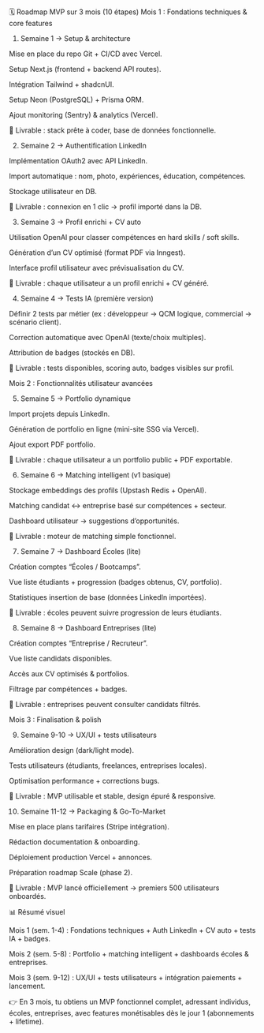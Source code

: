 🗓️ Roadmap MVP sur 3 mois (10 étapes)
Mois 1 : Fondations techniques & core features

1. Semaine 1 → Setup & architecture

Mise en place du repo Git + CI/CD avec Vercel.

Setup Next.js (frontend + backend API routes).

Intégration Tailwind + shadcnUI.

Setup Neon (PostgreSQL) + Prisma ORM.

Ajout monitoring (Sentry) & analytics (Vercel).

🎯 Livrable : stack prête à coder, base de données fonctionnelle.

2. Semaine 2 → Authentification LinkedIn

Implémentation OAuth2 avec API LinkedIn.

Import automatique : nom, photo, expériences, éducation, compétences.

Stockage utilisateur en DB.

🎯 Livrable : connexion en 1 clic → profil importé dans la DB.

3. Semaine 3 → Profil enrichi + CV auto

Utilisation OpenAI pour classer compétences en hard skills / soft skills.

Génération d’un CV optimisé (format PDF via Inngest).

Interface profil utilisateur avec prévisualisation du CV.

🎯 Livrable : chaque utilisateur a un profil enrichi + CV généré.

4. Semaine 4 → Tests IA (première version)

Définir 2 tests par métier (ex : développeur → QCM logique, commercial → scénario client).

Correction automatique avec OpenAI (texte/choix multiples).

Attribution de badges (stockés en DB).

🎯 Livrable : tests disponibles, scoring auto, badges visibles sur profil.

Mois 2 : Fonctionnalités utilisateur avancées

5. Semaine 5 → Portfolio dynamique

Import projets depuis LinkedIn.

Génération de portfolio en ligne (mini-site SSG via Vercel).

Ajout export PDF portfolio.

🎯 Livrable : chaque utilisateur a un portfolio public + PDF exportable.

6. Semaine 6 → Matching intelligent (v1 basique)

Stockage embeddings des profils (Upstash Redis + OpenAI).

Matching candidat ↔ entreprise basé sur compétences + secteur.

Dashboard utilisateur → suggestions d’opportunités.

🎯 Livrable : moteur de matching simple fonctionnel.

7. Semaine 7 → Dashboard Écoles (lite)

Création comptes “Écoles / Bootcamps”.

Vue liste étudiants + progression (badges obtenus, CV, portfolio).

Statistiques insertion de base (données LinkedIn importées).

🎯 Livrable : écoles peuvent suivre progression de leurs étudiants.

8. Semaine 8 → Dashboard Entreprises (lite)

Création comptes “Entreprise / Recruteur”.

Vue liste candidats disponibles.

Accès aux CV optimisés & portfolios.

Filtrage par compétences + badges.

🎯 Livrable : entreprises peuvent consulter candidats filtrés.

Mois 3 : Finalisation & polish

9. Semaine 9-10 → UX/UI + tests utilisateurs

Amélioration design (dark/light mode).

Tests utilisateurs (étudiants, freelances, entreprises locales).

Optimisation performance + corrections bugs.

🎯 Livrable : MVP utilisable et stable, design épuré & responsive.

10. Semaine 11-12 → Packaging & Go-To-Market

Mise en place plans tarifaires (Stripe intégration).

Rédaction documentation & onboarding.

Déploiement production Vercel + annonces.

Préparation roadmap Scale (phase 2).

🎯 Livrable : MVP lancé officiellement → premiers 500 utilisateurs onboardés.

📊 Résumé visuel

Mois 1 (sem. 1-4) : Fondations techniques + Auth LinkedIn + CV auto + tests IA + badges.

Mois 2 (sem. 5-8) : Portfolio + matching intelligent + dashboards écoles & entreprises.

Mois 3 (sem. 9-12) : UX/UI + tests utilisateurs + intégration paiements + lancement.

👉 En 3 mois, tu obtiens un MVP fonctionnel complet, adressant individus, écoles, entreprises, avec features monétisables dès le jour 1 (abonnements + lifetime).